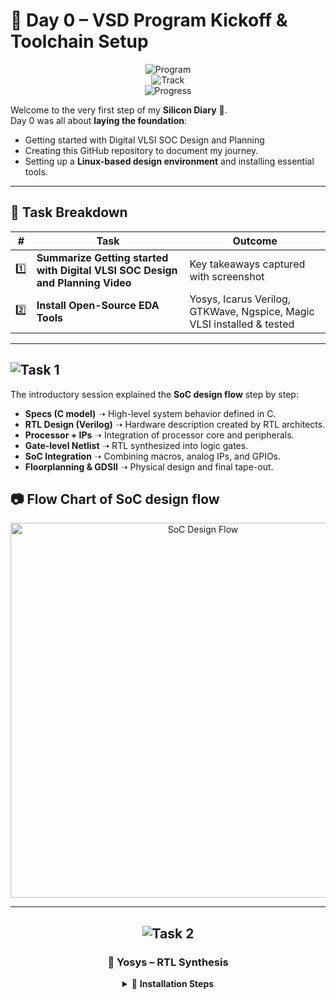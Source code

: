 
# 🚀 Day 0 – VSD Program Kickoff & Toolchain Setup  

<div align="center">

![Program](https://img.shields.io/badge/VSD-Hardware%20Design-blue?style=for-the-badge&logo=semanticscholar)  
![Track](https://img.shields.io/badge/Track-RTL2GDS-orange?style=for-the-badge)  
![Progress](https://img.shields.io/badge/Progress-Day%200-success?style=for-the-badge)  

</div>  

Welcome to the very first step of my **Silicon Diary** 📝.  
Day 0 was all about **laying the foundation**: 
- Getting started with Digital VLSI SOC Design and Planning
- Creating this GitHub repository to document my journey.  
- Setting up a **Linux-based design environment** and installing essential tools.  

---

## 🎯 Task Breakdown  

| # | Task | Outcome |
|---|------|---------|
| 1️⃣ | **Summarize Getting started with Digital VLSI SOC Design and Planning Video** | Key takeaways captured with screenshot |
| 2️⃣ | **Install Open-Source EDA Tools** | Yosys, Icarus Verilog, GTKWave, Ngspice, Magic VLSI installed & tested |

---

## ![Task 1](https://img.shields.io/badge/Task%201-Video%20Summary-blueviolet?style=for-the-badge)  

The introductory session explained the **SoC design flow** step by step:  

- **Specs (C model)** ➝ High-level system behavior defined in C.  
- **RTL Design (Verilog)** ➝ Hardware description created by RTL architects.  
- **Processor + IPs** ➝ Integration of processor core and peripherals.  
- **Gate-level Netlist** ➝ RTL synthesized into logic gates.  
- **SoC Integration** ➝ Combining macros, analog IPs, and GPIOs.  
- **Floorplanning & GDSII** ➝ Physical design and final tape-out.  

## 📷 **Flow Chart of SoC design flow**
<p align="center">
  <img src="" 
       alt="SoC Design Flow" width="600"/>
</p>

<div align="center">


---

## ![Task 2](https://img.shields.io/badge/Task%202-EDA%20Tool%20Setup-green?style=for-the-badge)  

### 🧠 Yosys – RTL Synthesis  

<details>
<summary>📌 <b>Installation Steps</b></summary>  

```bash
sudo apt-get update
sudo apt-get install yosys

